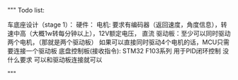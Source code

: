 
"""
 Todo list:

   车底座设计（stage 1）：
     硬件：
       电机: 要求有编码器（返回速度，角度信息），转速中高（大概1w转每分钟以上），12V额定电压， 直流
       驱动板：至少可以同时驱动两个电机，（那就是两个驱动板） 如果可以直接同时驱动4个电机的话，MCU只需要连接一个驱动板
       底盘控制板(接收指令): STM32 F103系列 用于PID闭环控制 没什么要求 可以和驱动板连接就可以
   

 """
